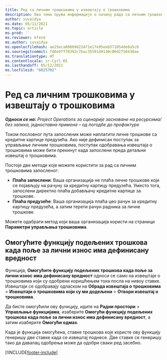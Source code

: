 ```yaml
---
title: Ред са личним трошковима у извештају о трошковима
description: Ова тема пружа информације о начину рада са личним трошковима које су остварили запослен на пословним путовањима.
author: suvaidya
ms.date: 05/11/2021
ms.topic: article
ms.prod: ''
ms.reviewer: kfend
ms.author: suvaidya
ms.openlocfilehash: ae25eca08089d224f1e17e95eeb571054de8a5c0
ms.sourcegitcommit: fd6e9ff78392c7bac35591d9130c00d2750438ae
ms.translationtype: HT
ms.contentlocale: sr-Cyrl-RS
ms.lasthandoff: 05/12/2021
ms.locfileid: "6025702"
---
```

# <a name="work-with-personal-expenses-on-an-expense-report"></a>Ред са личним трошковима у извештају о трошковима

_**Односи се на:** Project Operations за сценарије засноване на ресурсима/без залиха, једноставна примена – од погодбе до профактуре_

Током пословног пута запосленик може наплатити личне трошкове са кредитне картице предузећа. Ако није дефинисан поступак за управљање личним трошковима, поступак одобравања извештаја о трошковима може бити прекинут када запослени преда детаљни извештај о трошковима.

Постоје две методе које можете користити за рад са личним трошковима запосленог:

  - **Плаћа запослени**: Ваша организација не плаћа личне трошкове који се појављују на рачуну за кредитну картицу предузећа. Уместо тога, запослени директно плаћа добављачу кредитне картице за трошкове. 
  - **Плаћа предузеће**: Ваша организација плаћа цео рачун за кредитну картицу предузећа, а затим терети рачун радника за личне трошкове.

Можете одабрати метод који ваша организација користи на страници **Параметри управљања трошковима**.


## <a name="enable-split-expense-function-when-personal-amount-field-has-value-defined"></a>Омогућите функцију подељених трошкова када поље за лични износ има дефинисану вредност

Функција, **Омогућите функцију подељених трошкова када поље за лични износ има дефинисану вредност** односи се само на извештаје о трошковима који су одобрени коришћењем тока посла на нивоу ставке. Извештаји се одобравају одласком на **Обрада извештаја о трошковима** > **Извештаји о трошковима који су ми додељени** > **Отвори извештај о трошковима**. 

Да бисте омогућили ову функцију, идите на **Радни простори** > **Управљање функцијама**, изаберите **Омогући функцију подељених трошкова када поље за лични износ има дефинисану вредност**, а затим изаберите **Омогући одмах**. 

Када је функција омогућена, ставке трошкова које користе ову функцију генеришу две ставке када се извештај поднесе. Две ставке се генеришу тако да давалац одобрења може да одобри сваки ред засебно.


[!INCLUDE[footer-include](../includes/footer-banner.md)]
